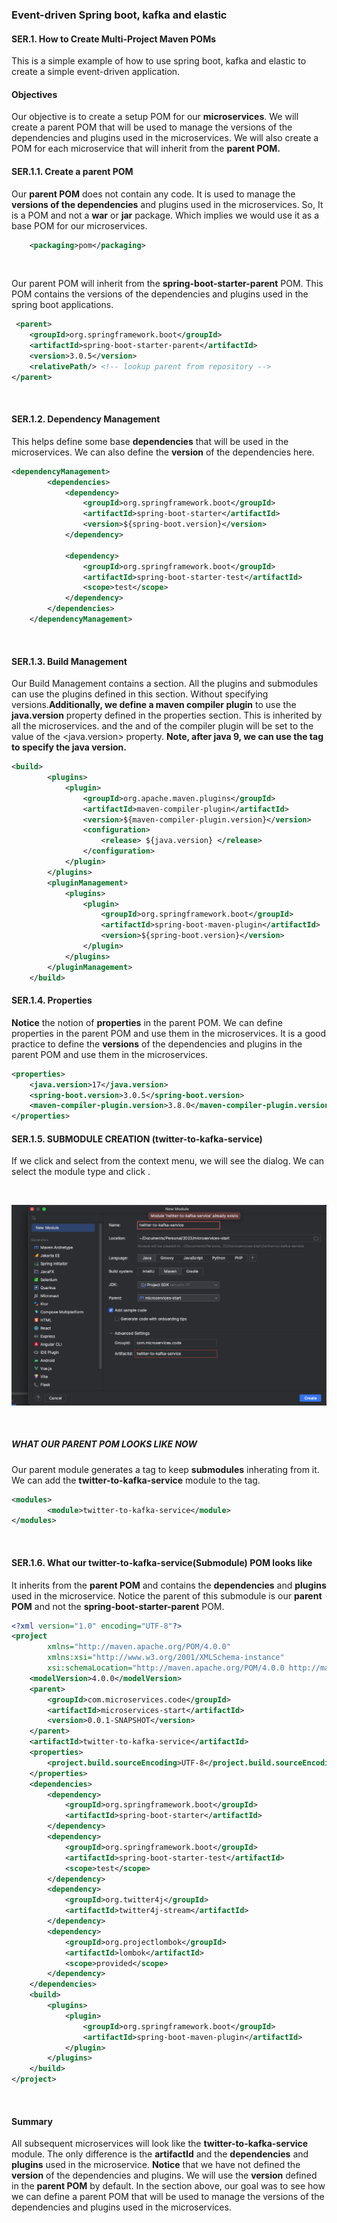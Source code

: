 ###  Event-driven  Spring boot, kafka and elastic

#### SER.1. How to Create Multi-Project Maven POMs
This is a simple example of how to use spring boot, kafka and elastic to create a simple event-driven application.

#### Objectives

Our objective is to create a  setup POM for our <b>microservices</b>. We will create a parent POM that will be used to manage the versions of the dependencies and plugins used in the microservices. 
We will also create a POM for each microservice that will inherit from the <b>parent POM.</b>

#### SER.1.1. Create a parent POM
Our <b>parent POM</b> does not contain any code. It is used to manage the <b>versions of the dependencies</b> and plugins used in the microservices.
So, It is a POM and not a <b>war</b> or <b>jar</b> package. Which implies we would use it as a base POM for our microservices.

```xml
	<packaging>pom</packaging>
```

<br/>

Our parent POM will inherit from the <b>spring-boot-starter-parent</b> POM. This POM contains the versions of the dependencies and plugins used in the spring boot applications.

```xml
 <parent>
    <groupId>org.springframework.boot</groupId>
    <artifactId>spring-boot-starter-parent</artifactId>
    <version>3.0.5</version>
    <relativePath/> <!-- lookup parent from repository -->
</parent>
```

<br/>

#### SER.1.2. Dependency Management
This helps define some base <b>dependencies</b> that will be used in the microservices. We can also define the <b>version</b> of the dependencies here.
```xml
<dependencyManagement>
		<dependencies>
			<dependency>
				<groupId>org.springframework.boot</groupId>
				<artifactId>spring-boot-starter</artifactId>
                <version>${spring-boot.version}</version>
			</dependency>

			<dependency>
				<groupId>org.springframework.boot</groupId>
				<artifactId>spring-boot-starter-test</artifactId>
				<scope>test</scope>
			</dependency>
		</dependencies>
	</dependencyManagement>
```

<br/>

#### SER.1.3. Build Management
Our Build Management contains a <pluginManagement> section. All the plugins and submodules can use the plugins defined in this section.
Without specifying versions.<b>Additionally, we define a maven compiler plugin</b> to use the <b>java.version</b> property defined in the properties section.
This is inherited by all the microservices. and the <source> and <target> of the compiler plugin will be set to the value of the <java.version> property.
<b>Note, after java 9, we can use the <release> tag to specify the java version.</b>

```xml
<build>
		<plugins>
			<plugin>
				<groupId>org.apache.maven.plugins</groupId>
				<artifactId>maven-compiler-plugin</artifactId>
                <version>${maven-compiler-plugin.version}</version>
				<configuration>
					<release> ${java.version} </release>
				</configuration>
			</plugin>
		</plugins>
		<pluginManagement>
			<plugins>
				<plugin>
					<groupId>org.springframework.boot</groupId>
					<artifactId>spring-boot-maven-plugin</artifactId>
					<version>${spring-boot.version}</version>
				</plugin>
			</plugins>
		</pluginManagement>
	</build>
```

#### SER.1.4. Properties
<b>Notice</b> the notion of <b>properties</b> in the parent POM. We can define properties in the parent POM and use them in the microservices.
It is a good practice to define the <b>versions</b> of the dependencies and plugins in the parent POM and use them in the microservices.
```xml
<properties>
    <java.version>17</java.version>
    <spring-boot.version>3.0.5</spring-boot.version>
    <maven-compiler-plugin.version>3.8.0</maven-compiler-plugin.version>
</properties>
```

#### SER.1.5. SUBMODULE CREATION (twitter-to-kafka-service)

If we click <New> and select <Module> from the context menu, we will see the <New Module> dialog. We can select the <Maven> module type and click <Next>.

<br/>

![This module gets data from twitter and puts them in topics of kafka](https://github.com/Fas96/T-images-repo/blob/main/1.submodule.png?raw=true "Submodule twitter-to-kafka-service")

<br/>

#####  WHAT OUR PARENT POM LOOKS LIKE NOW

Our parent module generates a <modules> tag to keep <b>submodules</b> inherating from it. We can add the <b>twitter-to-kafka-service</b> module to the <modules> tag.

```xml
<modules>
		<module>twitter-to-kafka-service</module>
</modules>
```

<br/>

#### SER.1.6. What our twitter-to-kafka-service(Submodule) POM looks like
It inherits from the <b>parent POM</b> and contains the <b>dependencies</b> and <b>plugins</b> used in the microservice.
Notice the parent of this submodule is our <b>parent POM</b> and not the <b>spring-boot-starter-parent</b> POM.
<br>
```xml
<?xml version="1.0" encoding="UTF-8"?>
<project
        xmlns="http://maven.apache.org/POM/4.0.0"
        xmlns:xsi="http://www.w3.org/2001/XMLSchema-instance"
        xsi:schemaLocation="http://maven.apache.org/POM/4.0.0 http://maven.apache.org/xsd/maven-4.0.0.xsd">
    <modelVersion>4.0.0</modelVersion>
    <parent>
        <groupId>com.microservices.code</groupId>
        <artifactId>microservices-start</artifactId>
        <version>0.0.1-SNAPSHOT</version>
    </parent>
    <artifactId>twitter-to-kafka-service</artifactId>
    <properties> 
        <project.build.sourceEncoding>UTF-8</project.build.sourceEncoding>
    </properties>
    <dependencies>
        <dependency>
            <groupId>org.springframework.boot</groupId>
            <artifactId>spring-boot-starter</artifactId>
        </dependency>
        <dependency>
            <groupId>org.springframework.boot</groupId>
            <artifactId>spring-boot-starter-test</artifactId>
            <scope>test</scope>
        </dependency>
        <dependency>
            <groupId>org.twitter4j</groupId>
            <artifactId>twitter4j-stream</artifactId>
        </dependency>
        <dependency>
            <groupId>org.projectlombok</groupId>
            <artifactId>lombok</artifactId>
            <scope>provided</scope>
        </dependency>
    </dependencies>
    <build>
        <plugins>
            <plugin>
                <groupId>org.springframework.boot</groupId>
                <artifactId>spring-boot-maven-plugin</artifactId>
            </plugin>
        </plugins>
    </build>
</project>
```

<br>

#### Summary
All subsequent microservices will look like the <b>twitter-to-kafka-service</b> module. The only difference is the <b>artifactId</b> and the <b>dependencies</b> and <b>plugins</b> used in the microservice.
<b>Notice</b> that we have not defined the <b>version</b> of the dependencies and plugins. We will use the <b>version</b> defined in the <b>parent POM</b> by default.
In the section above, our goal was to see how we can define a parent POM that will be used to manage the versions of the dependencies and plugins used in the microservices.
